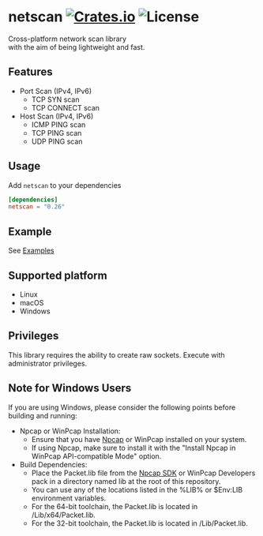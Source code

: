 [crates-badge]: https://img.shields.io/crates/v/netscan.svg
[crates-url]: https://crates.io/crates/netscan
[license-badge]: https://img.shields.io/crates/l/netscan.svg
[examples-url]: https://github.com/shellrow/netscan/tree/main/examples

# netscan [![Crates.io][crates-badge]][crates-url] ![License][license-badge]
Cross-platform network scan library  
with the aim of being lightweight and fast. 

## Features
- Port Scan (IPv4, IPv6)
    - TCP SYN scan
    - TCP CONNECT scan
- Host Scan (IPv4, IPv6)
    - ICMP PING scan
    - TCP PING scan
    - UDP PING scan

## Usage
Add `netscan` to your dependencies  
```toml:Cargo.toml
[dependencies]
netscan = "0.26"
```

## Example
See [Examples][examples-url]

## Supported platform
- Linux
- macOS
- Windows

## Privileges
This library requires the ability to create raw sockets.  Execute with administrator privileges.  

## Note for Windows Users
If you are using Windows, please consider the following points before building and running:

- Npcap or WinPcap Installation:
    - Ensure that you have [Npcap](https://npcap.com/#download) or WinPcap installed on your system.
    - If using Npcap, make sure to install it with the "Install Npcap in WinPcap API-compatible Mode" option.
- Build Dependencies:
    - Place the Packet.lib file from the [Npcap SDK](https://npcap.com/#download) or WinPcap Developers pack in a directory named lib at the root of this repository.
    - You can use any of the locations listed in the %LIB% or $Env:LIB environment variables.
    - For the 64-bit toolchain, the Packet.lib is located in <SDK>/Lib/x64/Packet.lib.
    - For the 32-bit toolchain, the Packet.lib is located in <SDK>/Lib/Packet.lib.
